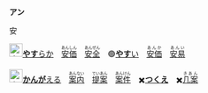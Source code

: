 **アン**

<span class="h1">安</span>

<kbd><img src="/svg/安2.svg" width="24" height="24" alt="安"></kbd>[**やす**らか](https://jisho.org/search/やすらか)　<ins>[<ruby>安価<rt>あんしん</rt></ruby>](https://jisho.org/search/安心)</ins>　<ins>[<ruby>安全<rt>あんぜん</rt></ruby>](https://jisho.org/search/安全)</ins>　🟢<ins>[**やす**い](https://jisho.org/search/やすらか)</ins>　[<ruby>安価<rt>あんか</rt></ruby>](https://jisho.org/search/安価)　[<ruby>安易<rt>あんい</rt></ruby>](https://jisho.org/search/安易)

<kbd><img src="/svg/案.svg" width="24" height="24" alt="案"></kbd>[**かんが**える](https://jisho.org/search/かんがえる)　<ins>[<ruby>案内<rt>あんない</rt></ruby>](https://jisho.org/search/案内)</ins>　[<ruby>提案<rt>ていあん</rt></ruby>](https://jisho.org/search/提案)　[<ruby>案件<rt>あんけん</rt></ruby>](https://jisho.org/search/案件)　✖️[**つくえ**](https://jisho.org/search/かんがえる)　✖️[<ruby>几案<rt>きあん</rt></ruby>](https://jisho.org/search/几案)
